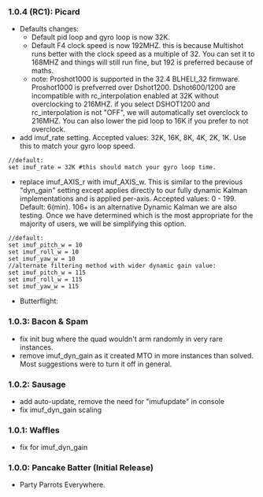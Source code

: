 
### 1.0.4 (RC1): Picard
* Defaults changes:
  * Default pid loop and gyro loop is now 32K.
  * Default F4 clock speed is now 192MHZ. this is because Multishot runs better with the clock speed as a multiple of 32. You can set it to 168MHZ and things will still run fine, but 192 is preferred because of maths.
  * note: Proshot1000 is supported in the 32.4 BLHELI_32 firmware. Proshot1000 is prefverred over Dshot1200. Dshot600/1200 are incompatible with rc_interpolation enabled at 32K without overclocking to 216MHZ. if you select DSHOT1200 and rc_interpolation is not "OFF", we will automatically set overclock to 216MHZ. You can also lower the pid loop to 16K if you prefer to not overclock.
* add imuf_rate setting. Accepted values: 32K, 16K, 8K, 4K, 2K, 1K. Use this to match your gyro loop speed.
```
//default:
set imuf_rate = 32K #this should match your gyro loop time.
```
* replace imuf_AXIS_r with imuf_AXIS_w. This is similar to the previous "dyn_gain" setting except applies directly to our fully dynamic Kalman implementations and is applied per-axis. Accepted values: 0 - 199. Default: 6(min). 106+ is an alternative Dynamic Kalman we are also testing. Once we have determined which is the most appropriate for the majority of users, we will be simplifying this option.

```
//default:
set imuf_pitch_w = 10
set imuf_roll_w = 10
set imuf_yaw_w = 10
//alternate filtering method with wider dynamic gain value:
set imuf_pitch_w = 115
set imuf_roll_w = 115
set imuf_yaw_w = 115
```
* Butterflight: 

### 1.0.3: Bacon & Spam
* fix init bug where the quad wouldn't arm randomly in very rare instances.
* remove imuf_dyn_gain as it created MTO in more instances than solved. Most suggestions were to turn it off in general.

### 1.0.2: Sausage
* add auto-update, remove the need for "imufupdate" in console
* fix imuf_dyn_gain scaling

### 1.0.1: Waffles
* fix for imuf_dyn_gain 

### 1.0.0: Pancake Batter (Initial Release)
* Party Parrots Everywhere.
